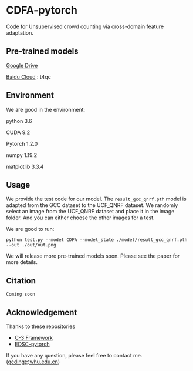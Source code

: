 # CDFA-pytorch

Code for Unsupervised crowd counting via cross-domain feature adaptation.

Pre-trained models
---
[Google Drive](https://drive.google.com/drive/folders/1d5OqGtuP3rivzJnuEOOuAKFzv6cJzFnN?usp=sharing)

[Baidu Cloud](https://pan.baidu.com/s/1t_cXigANGzMC8VxbG8MV3g) : t4qc

Environment
---
We are good in the environment:

python 3.6

CUDA 9.2

Pytorch 1.2.0

numpy 1.19.2

matplotlib 3.3.4

Usage
---
We provide the test code for our model. 
The `result_gcc_qnrf.pth` model is adapted from the GCC dataset to the UCF_QNRF dataset. 
We randomly select an image from the UCF_QNRF dataset and place it in the image folder.
And you can either choose the other images for a test.

We are good to run:

```
python test.py --model CDFA --model_state ./model/result_gcc_qnrf.pth --out ./out/out.png
```

We will release more pre-trained models soon.
Please see the paper for more details.

Citation
---

```
Coming soon
```

Acknowledgement
---

Thanks to these repositories
- [C-3 Framework](https://github.com/gjy3035/C-3-Framework)
- [EDSC-pytorch](https://github.com/Xianhang/EDSC-pytorch)

If you have any question, please feel free to contact me. (gcding@whu.edu.cn)